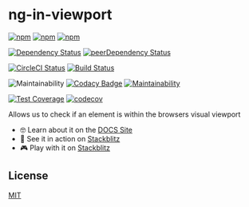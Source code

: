 # ng-in-viewport

[![npm][npm-badge-version]][npm-badge-url]
[![npm][npm-badge-license]][npm-badge-url]
[![npm][npm-badge-downloads]][npm-badge-url]

[![Dependency Status][david-badge]][david-badge-url]
[![peerDependency Status][david-peer-badge]][david-peer-badge-url]

[![CircleCI Status][circle-ci-badge]][circle-ci-badge-url]
[![Build Status][azure-devops-badge]][azure-devops-badge-url]

![Maintainability][sonarcloud-badge]
[![Codacy Badge][codacy-badge]][codacy-badge-url]
[![Maintainability][codeclimate-maintainability-badge]][codeclimate-maintainability-badge-url]

[![Test Coverage][codeclimate-coverage-badge]][codeclimate-coverage-badge-url]
[![codecov][codecov-badge]][codecov-badge-url]

Allows us to check if an element is within the browsers visual viewport

-   🤓 Learn about it on the [DOCS Site][lib-docs]
-   🚀 See it in action on [Stackblitz][example-app]
-   🎮 Play with it on [Stackblitz][example-app-embed]


## License

[MIT](https://github.com/k3nsei/angular2-in-viewport/blob/master/LICENSE)

<!-- DEFINITIONS -->
[circle-ci-badge]: https://img.shields.io/circleci/build/github/k3nsei/ng-in-viewport/master?logo=CircleCi&style=for-the-badge&token=1c961beeff7d2e03a4203efd1858081b9901caac
[circle-ci-badge-url]: https://circleci.com/gh/k3nsei/ng-in-viewport/tree/master

[azure-devops-badge]: https://img.shields.io/azure-devops/build/k3nsei/a2099adb-d5fb-4377-b950-042475976b1e/3?logo=Azure%20Pipelines&style=for-the-badge
[azure-devops-badge-url]: https://k3nsei.visualstudio.com/ng-in-viewport/_build/latest?definitionId=3

[codeclimate-maintainability-badge]: https://img.shields.io/codeclimate/maintainability/k3nsei/ng-in-viewport?logo=Code%20Climate&style=for-the-badge
[codeclimate-maintainability-badge-url]: https://codeclimate.com/github/k3nsei/ng-in-viewport/maintainability

[codeclimate-coverage-badge]: https://img.shields.io/codeclimate/coverage/k3nsei/ng-in-viewport?logo=Code%20Climate&style=for-the-badge
[codeclimate-coverage-badge-url]: https://codeclimate.com/github/k3nsei/ng-in-viewport/test_coverage

[codacy-badge]: https://img.shields.io/codacy/grade/6fe02a88e70e4786a70ec2e94714794d?logo=codacy&style=for-the-badge
[codacy-badge-url]: https://www.codacy.com/manual/k3nsei/ng-in-viewport?utm_source=github.com&amp;utm_medium=referral&amp;utm_content=k3nsei/ng-in-viewport&amp;utm_campaign=Badge_Grade

[codecov-badge]: https://img.shields.io/codecov/c/github/k3nsei/ng-in-viewport/develop?logo=codecov&style=for-the-badge
[codecov-badge-url]: https://codecov.io/gh/k3nsei/ng-in-viewport

[sonarcloud-badge]: https://img.shields.io/sonar/quality_gate/ng-in-viewport?logo=SonarCloud&server=https%3A%2F%2Fsonarcloud.io&style=for-the-badge

[david-badge]: https://img.shields.io/david/k3nsei/ng-in-viewport?logo=node.js&path=projects%2Fng-in-viewport&style=for-the-badge
[david-badge-url]: https://david-dm.org/k3nsei/ng-in-viewport/develop?path=projects/ng-in-viewport

[david-peer-badge]: https://img.shields.io/david/peer/k3nsei/ng-in-viewport?logo=node.js&path=projects%2Fng-in-viewport&style=for-the-badge
[david-peer-badge-url]: https://david-dm.org/k3nsei/ng-in-viewport/develop?type=peer&path=projects/ng-in-viewport

[npm-badge-version]: https://img.shields.io/npm/v/ng-in-viewport?style=for-the-badge
[npm-badge-license]: https://img.shields.io/npm/l/ng-in-viewport?style=for-the-badge
[npm-badge-downloads]: https://img.shields.io/npm/dm/ng-in-viewport?style=for-the-badge
[npm-badge-url]: https://www.npmjs.com/package/ng-in-viewport

[lib-docs]: https://k3nsei.gitbook.io/ng-in-viewport/

[example-app]: https://ng-in-viewport-example.stackblitz.io/
[example-app-embed]: https://stackblitz.com/edit/ng-in-viewport-example?embed=1&file=src/main.ts
